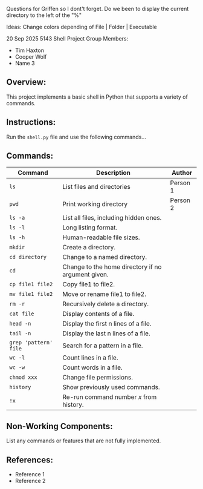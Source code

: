 Questions for Griffen so I dont't forget.
    Do we been to display the current directory to the left of the "%"

Ideas:
    Change colors depending of File | Folder | Executable


20 Sep 2025
5143 Shell Project
Group Members:
- Tim Haxton
- Cooper Wolf
- Name 3

## Overview:
This project implements a basic shell in Python that supports a variety of commands.

## Instructions:
Run the `shell.py` file and use the following commands...

## Commands:
| Command               | Description                                         | Author   |
|-----------------------|-----------------------------------------------------|----------|
| `ls`                  | List files and directories                          | Person 1 |
| `pwd`                 | Print working directory                             | Person 2 |
| `ls -a`               | List all files, including hidden ones.              |        |
| `ls -l`               | Long listing format.                                |        |
| `ls -h`               | Human-readable file sizes.                          |        |
| `mkdir`               | Create a directory.                                 |        |
| `cd directory`        | Change to a named directory.                        |        |
| `cd`                  | Change to the home directory if no argument given.  |        |
| `cp file1 file2`      | Copy file1 to file2.                                |        |
| `mv file1 file2`      | Move or rename file1 to file2.                      |        |
| `rm -r`               | Recursively delete a directory.                     |        |
| `cat file`            | Display contents of a file.                         |        |
| `head -n`             | Display the first n lines of a file.                |        |
| `tail -n`             | Display the last n lines of a file.                 |        |
| `grep 'pattern' file` | Search for a pattern in a file.                     |        |
| `wc -l`               | Count lines in a file.                              |        |
| `wc -w`               | Count words in a file.                              |        |
| `chmod xxx`           | Change file permissions.                            |        |
| `history`             | Show previously used commands.                      |        |
| `!x`                  | Re-run command number *x* from history.             |        |


## Non-Working Components:
List any commands or features that are not fully implemented.

## References:
- Reference 1
- Reference 2